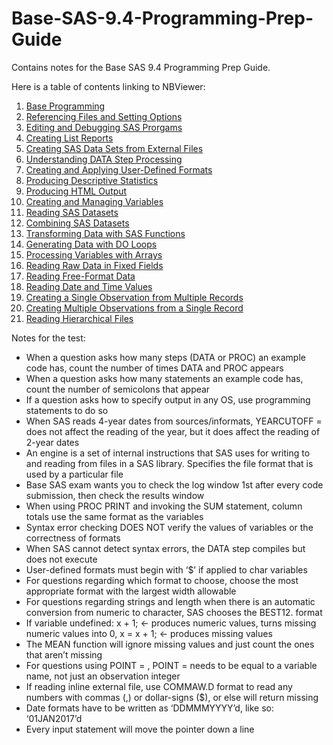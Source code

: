 # Base-SAS-9.4-Programming-Prep-Guide
Contains notes for the Base SAS 9.4 Programming Prep Guide.

Here is a table of contents linking to NBViewer:
01. [Base Programming](https://nbviewer.jupyter.org/github/JLeeHPA/Base-SAS-9.4-Programming-Prep-Guide/blob/master/Chapter%2001%20-%20Base%20Programming.ipynb#programs?flush_cache=true)
02. [Referencing Files and Setting Options](https://nbviewer.jupyter.org/github/JLeeHPA/Base-SAS-9.4-Programming-Prep-Guide/blob/master/Chapter%2002%20-%20Referencing%20Files%20and%20Setting%20Options.ipynb?flush_cache=true)
03. [Editing and Debugging SAS Prorgams](https://nbviewer.jupyter.org/github/JLeeHPA/Base-SAS-9.4-Programming-Prep-Guide/blob/master/Chapter%2003%20-%20Editing%20and%20Debugging%20SAS%20Prorgams.ipynb?flush_cache=true)
04. [Creating List Reports](https://nbviewer.jupyter.org/github/JLeeHPA/Base-SAS-9.4-Programming-Prep-Guide/blob/master/Chapter%2004%20-%20Creating%20List%20Reports.ipynb?flush_cache=true)
05. [Creating SAS Data Sets from External Files](https://nbviewer.jupyter.org/github/JLeeHPA/Base-SAS-9.4-Programming-Prep-Guide/blob/master/Chapter%2005%20-%20Creating%20SAS%20Data%20Sets%20from%20External%20Files.ipynb?flush_cache=true)
06. [Understanding DATA Step Processing](https://nbviewer.jupyter.org/github/JLeeHPA/Base-SAS-9.4-Programming-Prep-Guide/blob/master/Chapter%2006%20-%20Understanding%20DATA%20Step%20Processing.ipynb?flush_cache=true)
07. [Creating and Applying User-Defined Formats](https://nbviewer.jupyter.org/github/JLeeHPA/Base-SAS-9.4-Programming-Prep-Guide/blob/master/Chapter%2007%20-%20Creating%20and%20Applying%20User-Defined%20Formats.ipynb?flush_cache=true)
08. [Producing Descriptive Statistics](https://nbviewer.jupyter.org/github/JLeeHPA/Base-SAS-9.4-Programming-Prep-Guide/blob/master/Chapter%2008%20-%20Producing%20Descriptive%20Statistics.ipynb?flush_cache=true)
09. [Producing HTML Output](https://nbviewer.jupyter.org/github/JLeeHPA/Base-SAS-9.4-Programming-Prep-Guide/blob/master/Chapter%2009%20-%20Producing%20HTML%20Output.ipynb?flush_cache=true)
10. [Creating and Managing Variables](https://nbviewer.jupyter.org/github/JLeeHPA/Base-SAS-9.4-Programming-Prep-Guide/blob/master/Chapter%2010%20-%20Creating%20and%20Managing%20Variables.ipynb?flush_cache=true)
11. [Reading SAS Datasets](https://nbviewer.jupyter.org/github/JLeeHPA/Base-SAS-9.4-Programming-Prep-Guide/blob/master/Chapter%2011%20-%20Reading%20SAS%20Datasets.ipynb?flush_cache=true)
12. [Combining SAS Datasets](https://nbviewer.jupyter.org/github/JLeeHPA/Base-SAS-9.4-Programming-Prep-Guide/blob/master/Chapter%2012%20-%20Combining%20SAS%20Datasets.ipynb?flush_cache=true)
13. [Transforming Data with SAS Functions](https://nbviewer.jupyter.org/github/JLeeHPA/Base-SAS-9.4-Programming-Prep-Guide/blob/master/Chapter%2013%20-%20Transforming%20Data%20with%20SAS%20Functions.ipynb?flush_cache=true)
14. [Generating Data with DO Loops](https://nbviewer.jupyter.org/github/JLeeHPA/Base-SAS-9.4-Programming-Prep-Guide/blob/master/Chapter%2014%20-%20Generating%20Data%20with%20DO%20Loops.ipynb?flush_cache=true)
15. [Processing Variables with Arrays](https://nbviewer.jupyter.org/github/JLeeHPA/Base-SAS-9.4-Programming-Prep-Guide/blob/master/Chapter%2015%20-%20Processing%20Variables%20with%20Arrays.ipynb?flush_cache=true)
16. [Reading Raw Data in Fixed Fields](https://nbviewer.jupyter.org/github/JLeeHPA/Base-SAS-9.4-Programming-Prep-Guide/blob/master/Chapter%2016%20-%20Reading%20Raw%20Data%20in%20Fixed%20Fields.ipynb?flush_cache=true)
17. [Reading Free-Format Data](https://nbviewer.jupyter.org/github/JLeeHPA/Base-SAS-9.4-Programming-Prep-Guide/blob/master/Chapter%2017%20-%20Reading%20Free-Format%20Data.ipynb?flush_cache=true)
18. [Reading Date and Time Values](https://nbviewer.jupyter.org/github/JLeeHPA/Base-SAS-9.4-Programming-Prep-Guide/blob/master/Chapter%2018%20-%20Reading%20Date%20and%20Time%20Values.ipynb?flush_cache=true)
19. [Creating a Single Observation from Multiple Records](https://nbviewer.jupyter.org/github/JLeeHPA/Base-SAS-9.4-Programming-Prep-Guide/blob/master/Chapter%2019%20-%20Creating%20a%20Single%20Observation%20from%20Multiple%20Records.ipynb?flush_cache=true)
20. [Creating Multiple Observations from a Single Record](https://nbviewer.jupyter.org/github/JLeeHPA/Base-SAS-9.4-Programming-Prep-Guide/blob/master/Chapter%2020%20-%20Creating%20Multiple%20Observations%20from%20a%20Single%20Record.ipynb?flush_cache=true)
21. [Reading Hierarchical Files](https://nbviewer.jupyter.org/github/JLeeHPA/Base-SAS-9.4-Programming-Prep-Guide/blob/master/Chapter%2021%20-%20Reading%20Hierarchical%20Files.ipynb?flush_cache=true)

Notes for the test:
* When a question asks how many steps (DATA or PROC) an example code has, count the number of times DATA and PROC appears
*	When a question asks how many statements an example code has, count the number of semicolons that appear
*	If a question asks how to specify output in any OS, use programming statements to do so
*	When SAS reads 4-year dates from sources/informats, YEARCUTOFF = does not affect the reading of the year, but it does affect the reading of 2-year dates
*	An engine is a set of internal instructions that SAS uses for writing to and reading from files in a SAS library. Specifies the file format that is used by a particular file
*	Base SAS exam wants you to check the log window 1st after every code submission, then check the results window
*	When using PROC PRINT and invoking the SUM statement, column totals use the same format as the variables
*	Syntax error checking DOES NOT verify the values of variables or the correctness of formats
*	When SAS cannot detect syntax errors, the DATA step compiles but does not execute
*	User-defined formats must begin with ‘$’ if applied to char variables
*	For questions regarding which format to choose, choose the most appropriate format with the largest width allowable
*	For questions regarding strings and length when there is an automatic conversion from numeric to character, SAS chooses the BEST12. format
*	If variable undefined:	x + 1; <- produces numeric values, turns missing numeric values into 0,	x = x + 1; <- produces missing values
*	The MEAN function will ignore missing values and just count the ones that aren’t missing
*	For questions using POINT = , POINT = needs to be equal to a variable name, not just an observation integer
*	If reading inline external file, use COMMAW.D format to read any numbers with commas (,) or dollar-signs ($), or else will return missing
*	Date formats have to be written as  ‘DDMMMYYYY’d, like so: ‘01JAN2017’d
*	Every input statement will move the pointer down a line
